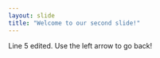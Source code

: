 ```yaml
---
layout: slide
title: "Welcome to our second slide!"
---
```

Line 5 edited.
Use the left arrow to go back!
